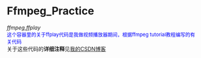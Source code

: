 # Ffmpeg_Practice
_ffmpeg,ffplay_  
    <font size="2" color="blue">这个容器里的关于ffplay代码是我做视频播放器期间，根据ffmpeg tutorial教程编写的有关代码</font>  
关于这些代码的**详细注释**见[我的CSDN博客](http://blog.csdn.net/sqfj2006/article/category/5651081)
